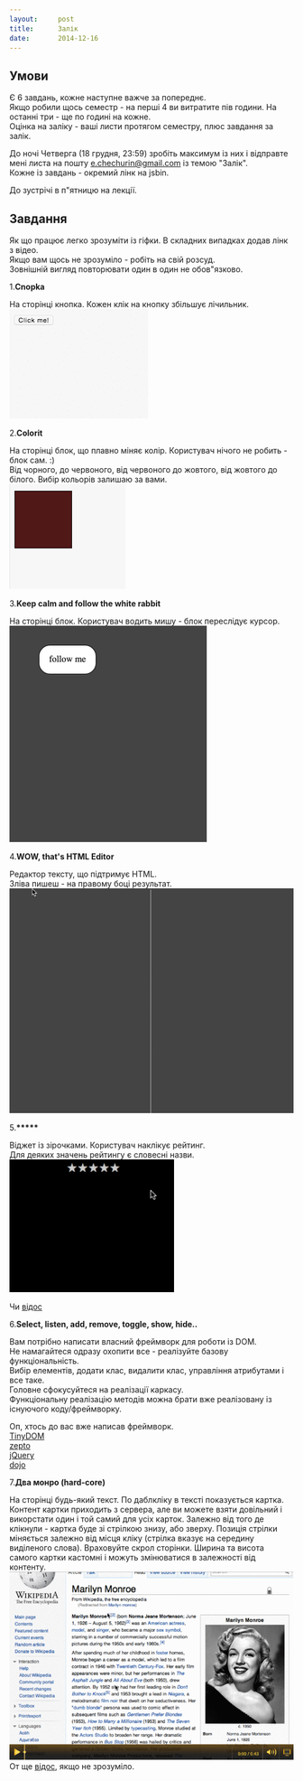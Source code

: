 ```yaml
---
layout:     post
title:      Залік
date:       2014-12-16
---
```


## Умови

Є 6 завдань, кожне наступне важче за попереднє.  
Якщо робили щось семестр - на перші 4 ви витратите пів години. На останні три - ще по годині на кожне.  
Оцінка на заліку - ваші листи протягом семестру, плюс завдання за залік.

До ночі Четверга (18 грудня, 23:59) зробіть максимум із них і відправте мені листа на пошту e.chechurin@gmail.com із темою "Залік".  
Кожне із завдань - окремий лінк на jsbin.  

До зустрічі в п"ятницю на лекції.  

## Завдання

Як що працює легко зрозуміти із гіфки. В складних випадках додав лінк з відео.  
Якщо вам щось не зрозуміло - робіть на свій розсуд.  
Зовнішній вигляд повторювати один в один не обов"язково.  

1.**Cnopka**

На сторінці кнопка. Кожен клік на кнопку збільшує лічильник.  
![Click-clock](/images/1.gif)  

2.**Colorit**

На сторінці блок, що плавно міняє колір. Користувач нічого не робить - блок сам. :)   
Від чорного, до червоного, від червоного до жовтого, від жовтого до білого. Вибір кольорів залишаю за вами.  
![Clock-color](/images/2.gif)  

3.**Keep calm and follow the white rabbit**

На сторінці блок. Користувач водить мишу - блок переслідує курсор.  
![Color-rabbit](/images/3.gif)  

4.**WOW, that's HTML Editor**

Редактор тексту, що підтримує HTML.  
Зліва пишеш - на правому боці результат.  
![html](/images/4.gif)  

5.__*****__

Віджет із зірочками. Користувач наклікує рейтинг.  
Для деяких значень рейтингу є словесні назви.  
![stars](/images/5.gif)

Чи [відос](http://screencast.com/t/HHCvHwbU)

6.**Select, listen, add, remove, toggle, show, hide..**

Вам потрібно написати власний фреймворк для роботи із DOM.  
Не намагайтеся одразу охопити все - реалізуйте базову функціональність.  
Вибір елементів, додати клас, видалити клас, управління атрибутами і все таке.  
Головне сфокусуйтеся на реалізації каркасу.  
Функціональну реалізацію методів можна брати вже реалізовану із існуючого коду/фреймворку.  

Оп, хтось до вас вже написав фреймворк.  
[TinyDOM](https://github.com/ctult/TinyDOM)  
[zepto](http://zeptojs.com/)  
[jQuery](http://jquery.com/)  
[dojo](http://dojotoolkit.org/)  

7.**Два монро (hard-core)**

На сторінці будь-який текст. По даблкліку в тексті показується картка. Контент картки приходить з сервера, але ви можете взяти довільний і викорстати один і той самий для усіх карток. Залежно від того де клікнули - картка буде зі стрілкою знизу, або зверху. Позиція стрілки міняється залежно від місця кліку (стрілка вказує на середину виділеного слова). Враховуйте скрол сторінки. Ширина та висота самого картки кастомні і можуть змінюватися в залежності від контенту.  
![Rabbit-habbit](/images/7.gif)  
От ще [відос](http://screencast.com/t/A60dh9Ky), якщо не зрозуміло.  


